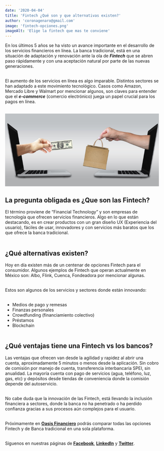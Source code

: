 ```yaml
--- 
date: '2020-04-04' 
title: 'Fintech ¿Qué son y que alternativas existen?' 
author: 'coronagenaro@gmail.com'
image: 'fintech-opciones.png'
imageAlt: 'Elige la fintech que mas te conviene'
--- 
```


En los últimos 5 años se ha visto un avance importante en el desarrollo de los servicios financieros en línea. La banca tradicional, está en una situación de adaptación y renovación ante la ola de ***Fintech*** que se abren paso rápidamente y con una aceptación natural por parte de las nuevas generaciones. <br/><br/>

El aumento de los servicios en línea es algo imparable. Distintos sectores se han adaptado a este movimiento tecnológico. Casos como Amazon, Mercado Libre y Walmart por mencionar algunos, son claves para entender que el ***e-commerce*** (comercio electrónico) juega un papel crucial para los pagos en línea. <br/><br/>

![Las compras en linea se han vuelto increiblemente populares](compras-en-linea.png) <br/>

## La pregunta obligada es ¿Que son las Fintech?

El término proviene de “Financial Technology” y son empresas de tecnología que ofrecen servicios financieros. Algo en lo que están destacando, es en crear productos con un gran diseño UX (Experiencia del usuario), fáciles de usar, innovadores y con servicios más baratos que los que ofrece la banca tradicional. <br/><br/>

## ¿Qué alternativas existen?

Hoy en día existen más de un centenar de opciones Fintech para el consumidor. Algunos ejemplos de Fintech que operan actualmente en México son: Albo, Flink, Cuenca, Fondeadora por mencionar algunas. <br/><br/>

Estos son algunos de los servicios y sectores donde están innovando: <br/><br/>

+ Medios de pago y remesas
+ Finanzas personales
+ Crowdfunding (financiamiento colectivo)
+ Préstamos
+ Blockchain
<br/><br/>

## ¿Qué ventajas tiene una Fintech vs los bancos?

Las ventajas que ofrecen van desde la agilidad y rapidez al abrir una cuenta, aproximadamente 5 minutos o menos desde la aplicación. Sin cobro de comisión por manejo de cuenta, transferencia interbancaria SPEI, sin anualidad. La mayoría cuenta con pago de servicios (agua, teléfono, luz, gas, etc) y depósitos desde tiendas de conveniencia donde la comisión depende del autoservicio. <br/><br/>

No cabe duda que la innovación de las Fintech, está llevando la inclusión financiera a sectores, donde la banca no ha penetrado o ha perdido confianza gracias a sus procesos aún complejos para el usuario. <br/><br/>

Próximamente en **[Oasis Financiero](https://www.oasisfinanciero.mx)** podrás comparar todas las opciones Fintech y de Banca tradicional en una sola plataforma. <br/><br/>

Síguenos en nuestras páginas de **[Facebook](https://facebook.com/oasisfinanciero)**, **[LinkedIn](https://www.linkedin.com/company/oasisfinanciero/)** y **[Twitter](https://twitter.com/oasisfintech)**.